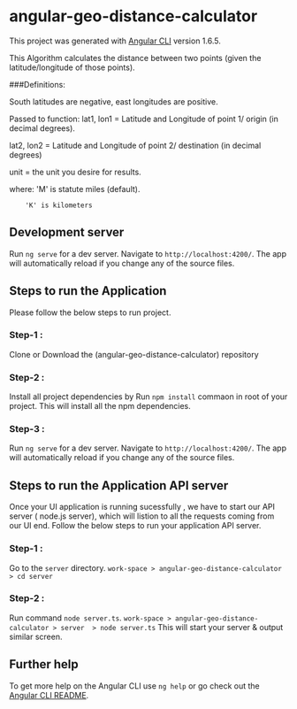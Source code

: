 # angular-geo-distance-calculator

This project was generated with [Angular CLI](https://github.com/angular/angular-cli) version 1.6.5.

This Algorithm calculates the distance between two points (given the latitude/longitude of those points). 

###Definitions: 

South latitudes are negative, east longitudes are positive.

Passed to function: lat1, lon1 = Latitude and Longitude of point 1/ origin (in decimal degrees).

lat2, lon2 = Latitude and Longitude of point 2/ destination (in decimal degrees)

unit = the unit you desire for results.

where: 'M' is statute miles (default).
        
        'K' is kilometers

## Development server

Run `ng serve` for a dev server. Navigate to `http://localhost:4200/`. The app will automatically reload if you change any of the source files.

## Steps to run the Application

Please follow the below steps to run project.

### Step-1 : 
Clone or Download the (angular-geo-distance-calculator) repository
### Step-2 : 
Install all project dependencies by Run `npm install` commaon in root of your project. This will install all the npm dependencies.
### Step-3 : 
Run `ng serve` for a dev server. Navigate to `http://localhost:4200/`. The app will automatically reload if you change any of the source files.

## Steps to run the Application API server

Once your UI application is running sucessfully , we have to start our API server ( node.js server), which will listion to all the requests coming from our UI end.
Follow the below steps to run your application API server.

### Step-1 : 
Go to the `server` directory.
`work-space > angular-geo-distance-calculator > cd server`
### Step-2 : 
Run command `node server.ts`.
`work-space > angular-geo-distance-calculator > server  > node server.ts`
 This will start your server & output similar screen.
 

## Further help

To get more help on the Angular CLI use `ng help` or go check out the [Angular CLI README](https://github.com/angular/angular-cli/blob/master/README.md).
